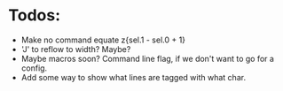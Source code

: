# Todos:
- Make no command equate z{sel.1 - sel.0 + 1}
- 'J' to reflow to width? Maybe?
- Maybe macros soon? Command line flag, if we don't want to go for a config.
- Add some way to show what lines are tagged with what char.
